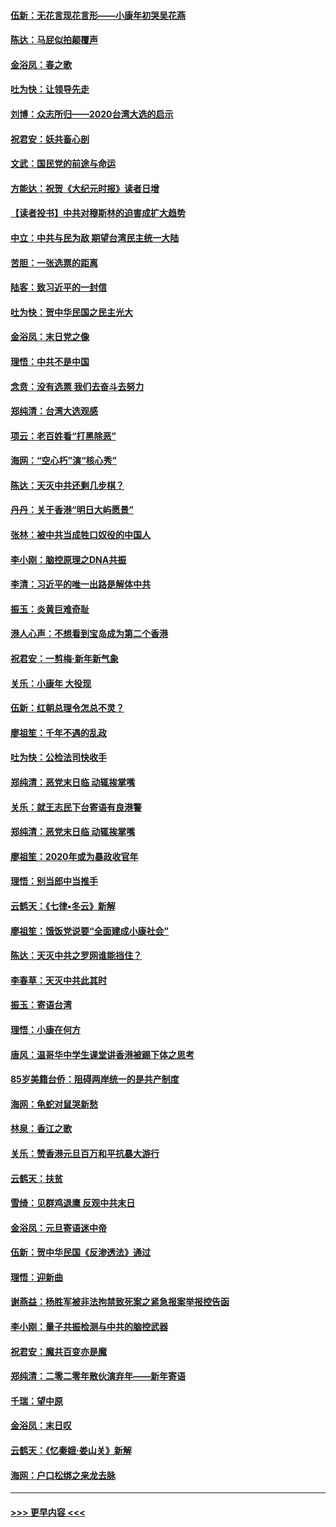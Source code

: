 #### [伍新：无花言现花言形——小康年初哭吴花燕](../pages/nsc993/n11800044.md?t=01180733) 
#### [陈达：马屁似拍颠覆声](../pages/nsc993/n11800010.md?t=01180733) 
#### [金浴凤：春之歌](../pages/nsc993/n11797687.md?t=01180733) 
#### [吐为快：让领导先走](../pages/nsc993/n11797512.md?t=01180733) 
#### [刘博：众志所归——2020台湾大选的启示](../pages/nsc993/n11796878.md?t=01180733) 
#### [祝君安：妖共畜心剖](../pages/nsc993/n11794273.md?t=01180733) 
#### [文武：国民党的前途与命运](../pages/nsc993/n11794198.md?t=01180733) 
#### [方能达：祝贺《大纪元时报》读者日增](../pages/nsc993/n11793807.md?t=01180733) 
#### [【读者投书】中共对穆斯林的迫害成扩大趋势](../pages/nsc993/n11791371.md?t=01180733) 
#### [中立：中共与民为敌 期望台湾民主统一大陆](../pages/nsc993/n11790392.md?t=01180733) 
#### [苦胆：一张选票的距离](../pages/nsc993/n11788914.md?t=01180733) 
#### [陆客：致习近平的一封信](../pages/nsc993/n11788867.md?t=01180733) 
#### [吐为快：贺中华民国之民主光大](../pages/nsc993/n11788618.md?t=01180733) 
#### [金浴凤：末日党之像](../pages/nsc993/n11787475.md?t=01180733) 
#### [理悟：中共不是中国](../pages/nsc993/n11787463.md?t=01180733) 
#### [念贲：没有选票  我们去奋斗去努力](../pages/nsc993/n11787398.md?t=01180733) 
#### [郑纯清：台湾大选观感](../pages/nsc993/n11786210.md?t=01180733) 
#### [项云：老百姓看“打黑除恶”](../pages/nsc993/n11785398.md?t=01180733) 
#### [海网：“空心朽”演“核心秀”](../pages/nsc993/n11783874.md?t=01180733) 
#### [陈达：天灭中共还剩几步棋？](../pages/nsc993/n11783719.md?t=01180733) 
#### [丹丹：关于香港“明日大屿愿景”](../pages/nsc993/n11783273.md?t=01180733) 
#### [张林：被中共当成牲口奴役的中国人](../pages/nsc993/n11782397.md?t=01180733) 
#### [李小刚：脑控原理之DNA共振](../pages/nsc993/n11780962.md?t=01180733) 
#### [李清：习近平的唯一出路是解体中共](../pages/nsc993/n11780866.md?t=01180733) 
#### [振玉：炎黄巨难奇耻](../pages/nsc993/n11779632.md?t=01180733) 
#### [港人心声：不想看到宝岛成为第二个香港](../pages/nsc993/n11778817.md?t=01180733) 
#### [祝君安：一剪梅‧新年新气象](../pages/nsc993/n11776340.md?t=01180733) 
#### [关乐：小康年 大役现](../pages/nsc993/n11774213.md?t=01180733) 
#### [伍新：红朝总理令怎总不灵？](../pages/nsc993/n11770813.md?t=01180733) 
#### [廖祖笙：千年不遇的乱政](../pages/nsc993/n11770373.md?t=01180733) 
#### [吐为快：公检法司快收手](../pages/nsc993/n11770359.md?t=01180733) 
#### [郑纯清：恶党末日临 动辄挨掌嘴](../pages/nsc993/n11769912.md?t=01180733) 
#### [关乐：就王志民下台寄语有良港警](../pages/nsc993/n11769903.md?t=01180733) 
#### [郑纯清：恶党末日临 动辄挨掌嘴](../pages/nsc993/n11769356.md?t=01180733) 
#### [廖祖笙：2020年或为暴政收官年](../pages/nsc993/n11768216.md?t=01180733) 
#### [理悟：别当郎中当推手](../pages/nsc993/n11768243.md?t=01180733) 
#### [云鹤天：《七律▪冬云》新解](../pages/nsc993/n11768204.md?t=01180733) 
#### [廖祖笙：饿饭党说要“全面建成小康社会”](../pages/nsc993/n11767482.md?t=01180733) 
#### [陈达：天灭中共之罗网谁能挡住？](../pages/nsc993/n11767465.md?t=01180733) 
#### [李春草：天灭中共此其时](../pages/nsc993/n11767452.md?t=01180733) 
#### [振玉：寄语台湾](../pages/nsc993/n11767432.md?t=01180733) 
#### [理悟：小康在何方](../pages/nsc993/n11767394.md?t=01180733) 
#### [唐风：温哥华中学生课堂讲香港被踢下体之思考](../pages/nsc993/n11766848.md?t=01180733) 
#### [85岁美籍台侨：阻碍两岸统一的是共产制度](../pages/nsc993/n11765043.md?t=01180733) 
#### [海网：龟蛇对鼠哭新愁](../pages/nsc993/n11764895.md?t=01180733) 
#### [林泉：香江之歌](../pages/nsc993/n11764415.md?t=01180733) 
#### [关乐：赞香港元旦百万和平抗暴大游行](../pages/nsc993/n11764382.md?t=01180733) 
#### [云鹤天：扶贫](../pages/nsc993/n11764245.md?t=01180733) 
#### [雪绮：见群鸡退鹰  反观中共末日](../pages/nsc993/n11762112.md?t=01180733) 
#### [金浴凤：元旦寄语迷中帝](../pages/nsc993/n11761788.md?t=01180733) 
#### [伍新：贺中华民国《反渗透法》通过](../pages/nsc993/n11761994.md?t=01180733) 
#### [理悟：迎新曲](../pages/nsc993/n11761152.md?t=01180733) 
#### [谢燕益：杨胜军被非法拘禁致死案之紧急报案举报控告函](../pages/nsc993/n11756134.md?t=01180733) 
#### [李小刚：量子共振检测与中共的脑控武器](../pages/nsc993/n11754518.md?t=01180733) 
#### [祝君安：魔共百变亦是魔](../pages/nsc993/n11754469.md?t=01180733) 
#### [郑纯清：二零二零年散伙演弃年——新年寄语](../pages/nsc993/n11754195.md?t=01180733) 
#### [千瑞：望中原](../pages/nsc993/n11754159.md?t=01180733) 
#### [金浴凤：末日叹](../pages/nsc993/n11752359.md?t=01180733) 
#### [云鹤天：《忆秦娥‧娄山关》新解](../pages/nsc993/n11752348.md?t=01180733) 
#### [海网：户口松绑之来龙去脉](../pages/nsc993/n11752328.md?t=01180733) 

----
#### [ >>> 更早内容 <<< ](../indexes/nsc993-earlier.md)
